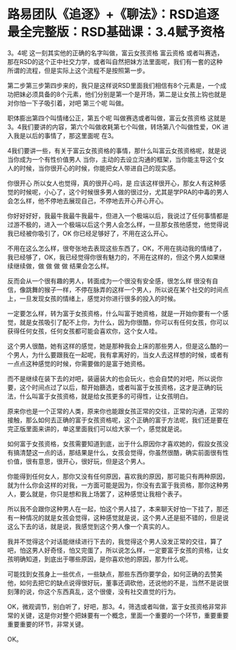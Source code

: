 # 路易团队《追逐》+《聊法》：RSD追逐最全完整版：RSD基础课：3.4赋予资格

3。4呢 这一刻其实他的正确的名字叫做，富云女孩资格 富云资格 或者叫赛选，那在RSD的这个正中社交力学，或者叫自然把妹方法里面呢，我们有一套的这种所谓的流程，但是实际上这个流程不是按照第一步。

第二步第三步第四步来的，我只是这样说RSD里面我们相信有8个元素是，一个成功把妹必须具备的8个元素，他们分别是第一个是开场，第二是让女孩上钩也就是对你怕一下子吸引着，对吧 第三个呢 叫做。

职体膨出第四个叫情绪公正，第五个呢 叫做赛选或者叫做，富云女孩资格 这就是3。4我们要讲的内容，第六个叫做收耗第七个叫做，转场第八个叫做性爱，OK 进入我是以后的事情了，那这里面呢 在3。

4我们要讲一些，有关于富云女孩资格的事情，那什么叫富云女孩资格呢，就是说当你成为一个有性价值男人 当你，主动的去设立沟通的框架，当你能主导这个女人的时候，当你很开心的时候，你能把女人带进自己的现实感。

你很开心 所以女人也觉得，真的很开心吗，是 应该这样很开心，那女人有这种感觉的时候呢，小心了，这个时候很多男人做的很过分，尤其是学PRA的中毒的男人会怎么样，他不停地去展现自己，不停地去开心开心开心。

你好好好好，我最牛我最牛我最牛，但进入一个极端以后，我说过了任何事情都是过游不极的，进入一个极端以后这个男人会怎么样，一旦那女孩他感觉，他觉得说我已经被你吸引了，OK 你已经足够好了，不用在这么开心。

不用在这么怎么样，很夸张地去表现这些东西了，OK，不用在挑动我的情绪了，我已经够了，OK，我已经觉得你很有魅力的，不用在这样的，但这个男人如果继续继续做，做 做 做 做 结果会怎么样。

反而会从一个很有趣的男人，转面成为一个很没有安全感，很怎么样 很没有自信，像跳舞的猴子一样，不停在脉弄的这样一个男人，所以说在某个社交的时间点上，一旦发现女孩的情绪上，感觉对你进行很多的投入的时候。

一定要怎么样，转为富于女孩资格，什么叫富于她资格，就是一开始你要有一个感觉，就是女孩吸引了配不上你，为什么，因为你很酷，你可以有任何女孩，你可以获得任何女孩，任何女孩都可能会喜欢你，这个女人哇。

这个男人很酷，她有这样的感觉，她是那种我会上床的那些男人，但是这么酷的一个男人，为什么要跟我在一起呢，我有拿离好的，当女人去这样想的时候，或者有一点点这种感觉的时候，你需要做的是富于她资格。

而不是继续在装下去的对吧，装逼装大的也会玩火，也会自焚的对吧，所以说你要，这个时间点过了以后，帮开始篩选，或者叫富于女孩资格，这才是正确的玩法，什么叫富于女孩资格，就是给女孩更多的可得性，让女孩明白。

原来你也是一个正常的人类，原来你也能跟女孩正常的交往，正常的沟通，正常的接触，那么如何去正确的富于女孩资格呢，这个正确的富于方法呢，我们还是要在完正版里面来讲的，单这里面我们可以给大家一个，感觉就是说。

如何富于女孩资格，女孩需要知道到底，出于什么原因你才喜欢她的，假設女孩没有搞清楚这一点的话，那结果是什么，女孩会觉得，你虽然很酷，确实前面很有性价值，很有意思，很开心，很好玩，但是这个男人。

你能得到任何女人，那你又没有任何原因，喜欢我的原因，那可能只有两种原因，就为什么你会这样的对我，一方面可能是因为，你没有去富于我资格，那你这种男人，要么就是，你只是想和我上场罢了，这种感觉让我相个表子。

所以我不会跟你这种男人在一起，怕这个男人挂了，本来聊天好怕一下挂了，那还有一种情况的就是女孩会觉得，这种感觉就是说，这个男人还是挺不错的，但是说这么下去的话，就是说，我感觉到这个男人像一个真实的人。

我并不觉得这个对话能继续进行下去的，我觉得这个男人没发正常的交往，算了吧，怕这男人好奇怪，怕又完蛋了，所以说怎么样，一定要富于女孩的资格，让女孩明确知道，到底出于哪些原因，是你喜欢他的原因，那为什么呢。

可能找到女孩身上一些优点，一些缺点，那些东西你要学会，如何正确的去赞美他，如何去把它的缺点说得很好玩，董事还调砍他，还说他的不是，当然不是说很刻薄的说，你这个东西真乱，这个很傻，没有社交直觉的行为。

OK，微观调节，别白听了，好吧，那3。4，筛选或者叫做，富于女孩资格非常非常的关键，这是你对整个把妹要有一个概念，里面一个重要的一个环节，重要重要重要重要的环节，非常关键。

OK。